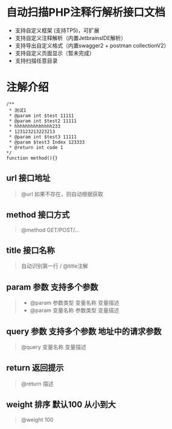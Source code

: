 # 自动扫描PHP注释行解析接口文档
- 支持自定义框架 (支持TP5)，可扩展
- 支持自定义注释解析（内置JetbrainsIDE解析）
- 支持导出自定义格式（内置swagger2 + postman collectionV2）
- 支持自定义页面显示（暂未完成）
- 支持扫描任意目录


# 注解介绍
```
/**
 * 测试1
 * @param int $test 11111
 * @param int $test2 11111
 * hhhhhhhhhhhhhh233
 * 123123213223213
 * @param int $test3 11111
 * @param $test3 Index 123333
 * @return int code 1
*/
function method(){}
```
## url 接口地址
> @url 如果不存在，则自动根据获取

## method 接口方式
> @method GET/POST/... 

## title 接口名称
> 自动识别第一行 / @title注解

## param 参数 支持多个参数
> - @param 参数类型 变量名称 变量描述
> - @param 变量名称 参数类型 变量描述

## query 参数 支持多个参数  地址中的请求参数
> @query 变量名称 变量描述

## return 返回提示
> @return 描述

## weight 排序  默认100 从小到大
> @weight 100
